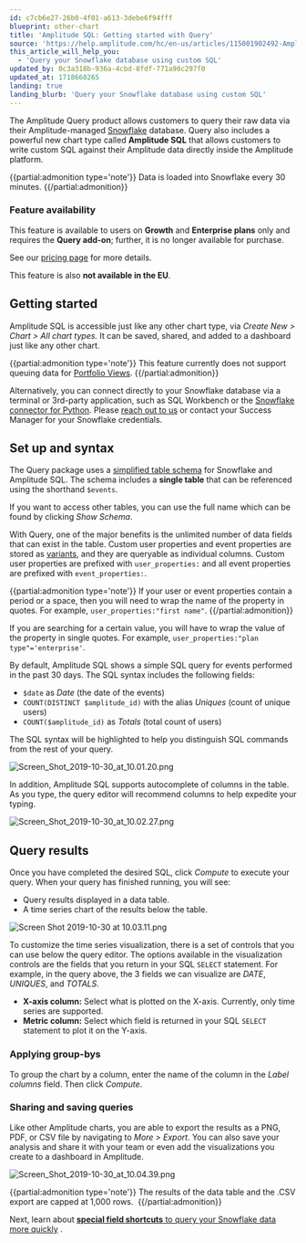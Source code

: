 ```yaml
---
id: c7cb6e27-26b0-4f01-a613-3debe6f94fff
blueprint: other-chart
title: 'Amplitude SQL: Getting started with Query'
source: 'https://help.amplitude.com/hc/en-us/articles/115001902492-Amplitude-SQL-Getting-started-with-Query'
this_article_will_help_you:
  - 'Query your Snowflake database using custom SQL'
updated_by: 0c3a318b-936a-4cbd-8fdf-771a90c297f0
updated_at: 1718660265
landing: true
landing_blurb: 'Query your Snowflake database using custom SQL'
---
```

The Amplitude Query product allows customers to query their raw data via their Amplitude-managed [Snowflake](https://www.snowflake.net/) database. Query also includes a powerful new chart type called **Amplitude SQL** that allows customers to write custom SQL against their Amplitude data directly inside the Amplitude platform.

{{partial:admonition type='note'}}
 Data is loaded into Snowflake every 30 minutes.
{{/partial:admonition}}

### Feature availability

This feature is available to users on **Growth** and **Enterprise plans** only and requires the **Query add-on**; further, it is no longer available for purchase.

See our [pricing page](https://amplitude.com/pricing) for more details.

This feature is also **not available in the EU**.

## Getting started

Amplitude SQL is accessible just like any other chart type, via *Create New > Chart > All chart types.* It can be saved, shared, and added to a dashboard just like any other chart.

{{partial:admonition type='note'}}
 This feature currently does not support queuing data for [Portfolio Views](/docs/admin/account-management/portfolio).
{{/partial:admonition}}

Alternatively, you can connect directly to your Snowflake database via a terminal or 3rd-party application, such as SQL Workbench or the [Snowflake connector for Python](https://docs.snowflake.net/manuals/user-guide/python-connector.html). Please [reach out to us](/docs/hc/en-us/requests/new) or contact your Success Manager for your Snowflake credentials. 

## Set up and syntax

The Query package uses a [simplified table schema](/docs/analytics/charts/other-charts/other-charts-amplitude-sql-schema) for Snowflake and Amplitude SQL. The schema includes a **single table** that can be referenced using the shorthand `$events`. 

If you want to access other tables, you can use the full name which can be found by clicking *Show Schema*.

With Query, one of the major benefits is the unlimited number of data fields that can exist in the table. Custom user properties and event properties are stored as [variants](https://docs.snowflake.net/manuals/sql-reference/data-types-semistructured.html#variant), and they are queryable as individual columns. Custom user properties are prefixed with `user_properties:` and all event properties are prefixed with `event_properties:`.

{{partial:admonition type='note'}}
 If your user or event properties contain a period or a space, then you will need to wrap the name of the property in quotes. For example, `user_properties:"first name"`.
{{/partial:admonition}}

If you are searching for a certain value, you will have to wrap the value of the property in single quotes. For example, `user_properties:"plan type"='enterprise'`.

By default, Amplitude SQL shows a simple SQL query for events performed in the past 30 days. The SQL syntax includes the following fields:

* `$date` as *Date* (the date of the events)
* `COUNT(DISTINCT $amplitude_id)` with the alias *Uniques* (count of unique users)
* `COUNT($amplitude_id)` as *Totals* (total count of users)

The SQL syntax will be highlighted to help you distinguish SQL commands from the rest of your query. 

![Screen_Shot_2019-10-30_at_10.01.20.png](/docs/output/img/other-charts/screen-shot-2019-10-30-at-10-01-20-png.png)

In addition, Amplitude SQL supports autocomplete of columns in the table. As you type, the query editor will recommend columns to help expedite your typing.

![Screen_Shot_2019-10-30_at_10.02.27.png](/docs/output/img/other-charts/screen-shot-2019-10-30-at-10-02-27-png.png)

## Query results

Once you have completed the desired SQL, click *Compute* to execute your query. When your query has finished running, you will see:

* Query results displayed in a data table.
* A time series chart of the results below the table.

![Screen Shot 2019-10-30 at 10.03.11.png](/docs/output/img/other-charts/screen-shot-2019-10-30-at-10-03-11-png.png)

To customize the time series visualization, there is a set of controls that you can use below the query editor. The options available in the visualization controls are the fields that you return in your SQL `SELECT` statement. For example, in the query above, the 3 fields we can visualize are *DATE*, *UNIQUES*, and *TOTALS*.

* **X-axis column:** Select what is plotted on the X-axis. Currently, only time series are supported.
* **Metric column:** Select which field is returned in your SQL `SELECT` statement to plot it on the Y-axis.

### Applying group-bys

To group the chart by a column, enter the name of the column in the *Label columns* field. Then click *Compute*.

### Sharing and saving queries

Like other Amplitude charts, you are able to export the results as a PNG, PDF, or CSV file by navigating to *More > Export*. You can also save your analysis and share it with your team or even add the visualizations you create to a dashboard in Amplitude.

![Screen_Shot_2019-10-30_at_10.04.39.png](/docs/output/img/other-charts/screen-shot-2019-10-30-at-10-04-39-png.png)

{{partial:admonition type='note'}}
 The results of the data table and the .CSV export are capped at 1,000 rows. 
{{/partial:admonition}}

Next, learn about [**special field shortcuts** to query your Snowflake data more quickly](/docs/analytics/charts/other-charts/other-charts-amplitude-sql-schema) .